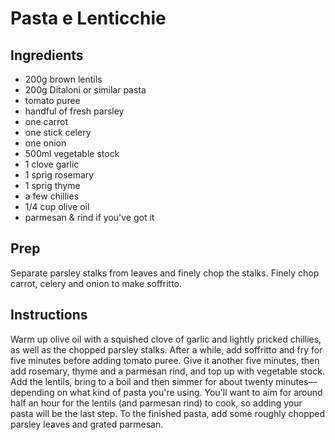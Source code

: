 # Pasta e Lenticchie

## Ingredients
* 200g brown lentils
* 200g Ditaloni or similar pasta
* tomato puree
* handful of fresh parsley
* one carrot
* one stick celery
* one onion
* 500ml vegetable stock
* 1 clove garlic
* 1 sprig rosemary
* 1 sprig thyme
* a few chillies
* 1/4 cup olive oil
* parmesan & rind if you've got it

## Prep
Separate parsley stalks from leaves and finely chop the stalks.
Finely chop carrot, celery and onion to make soffritto.

## Instructions
Warm up olive oil with a squished clove of garlic and lightly pricked chillies, as well as the chopped parsley stalks. After a while, add soffritto and fry for five minutes before adding tomato puree. Give it another five minutes, then add rosemary, thyme and a parmesan rind, and top up with vegetable stock. Add the lentils, bring to a boil and then simmer for about twenty minutes—depending on what kind of pasta you're using. You'll want to aim for around half an hour for the lentils (and parmesan rind) to cook, so adding your pasta will be the last step. To the finished pasta, add some roughly chopped parsley leaves and grated parmesan.
